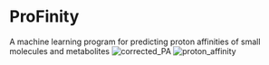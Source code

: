 # ProFinity
A machine learning program for predicting proton affinities of small molecules and metabolites
![corrected_PA](https://github.com/user-attachments/assets/85934da9-4124-4305-9203-167fe41ee2e9)
![proton_affinity](https://github.com/user-attachments/assets/a9e75232-feee-4bbf-bdc4-9450876a80f6)
